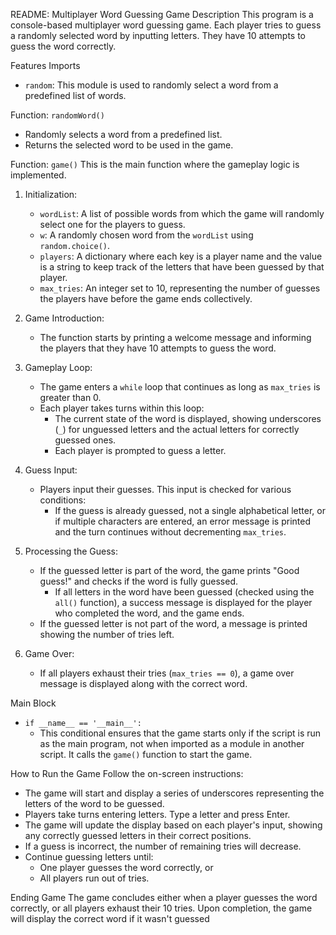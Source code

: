 README: Multiplayer Word Guessing Game
Description
This program is a console-based multiplayer word guessing game. Each player tries to guess a randomly selected word by inputting letters. They have 10 attempts to guess the word correctly.

Features
Imports
- `random`: This module is used to randomly select a word from a predefined list of words.

Function: `randomWord()`
- Randomly selects a word from a predefined list.
- Returns the selected word to be used in the game.

Function: `game()`
This is the main function where the gameplay logic is implemented.

1. Initialization:
   - `wordList`: A list of possible words from which the game will randomly select one for the players to guess.
   - `w`: A randomly chosen word from the `wordList` using `random.choice()`.
   - `players`: A dictionary where each key is a player name and the value is a string to keep track of the letters that have been guessed by that player.
   - `max_tries`: An integer set to 10, representing the number of guesses the players have before the game ends collectively.

2. Game Introduction:
   - The function starts by printing a welcome message and informing the players that they have 10 attempts to guess the word.

3. Gameplay Loop:
   - The game enters a `while` loop that continues as long as `max_tries` is greater than 0.
   - Each player takes turns within this loop:
     - The current state of the word is displayed, showing underscores (`_`) for unguessed letters and the actual letters for correctly guessed ones.
     - Each player is prompted to guess a letter.

4. Guess Input:
   - Players input their guesses. This input is checked for various conditions:
     - If the guess is already guessed, not a single alphabetical letter, or if multiple characters are entered, an error message is printed and the turn continues without decrementing `max_tries`.

5. Processing the Guess:
   - If the guessed letter is part of the word, the game prints "Good guess!" and checks if the word is fully guessed.
     - If all letters in the word have been guessed (checked using the `all()` function), a success message is displayed for the player who completed the word, and the game ends.
   - If the guessed letter is not part of the word, a message is printed showing the number of tries left.

6. Game Over:
   - If all players exhaust their tries (`max_tries == 0`), a game over message is displayed along with the correct word.

Main Block
- `if __name__ == '__main__':`
  - This conditional ensures that the game starts only if the script is run as the main program, not when imported as a module in another script. It calls the `game()` function to start the game.

How to Run the Game
Follow the on-screen instructions:
- The game will start and display a series of underscores representing the letters of the word to be guessed.
- Players take turns entering letters. Type a letter and press Enter.
- The game will update the display based on each player's input, showing any correctly guessed letters in their correct positions.
- If a guess is incorrect, the number of remaining tries will decrease.
- Continue guessing letters until:
  - One player guesses the word correctly, or
  - All players run out of tries.

Ending Game
The game concludes either when a player guesses the word correctly, or all players exhaust their 10 tries. Upon completion, the game will display the correct word if it wasn't guessed

